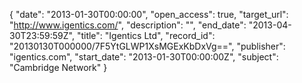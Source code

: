 {
  "date": "2013-01-30T00:00:00", 
  "open_access": true, 
  "target_url": "http://www.igentics.com/", 
  "description": "", 
  "end_date": "2013-04-30T23:59:59Z", 
  "title": "Igentics Ltd", 
  "record_id": "20130130T000000/7F5YtGLWP1XsMGExKbDxVg==", 
  "publisher": "igentics.com", 
  "start_date": "2013-01-30T00:00:00Z", 
  "subject": "Cambridge Network"
}

